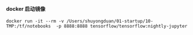 

#### docker 启动镜像

```
docker run -it --rm -v /Users/shuyongduan/01-startup/10-TMP:/tf/notebooks  -p 8888:8888 tensorflow/tensorflow:nightly-jupyter
```







